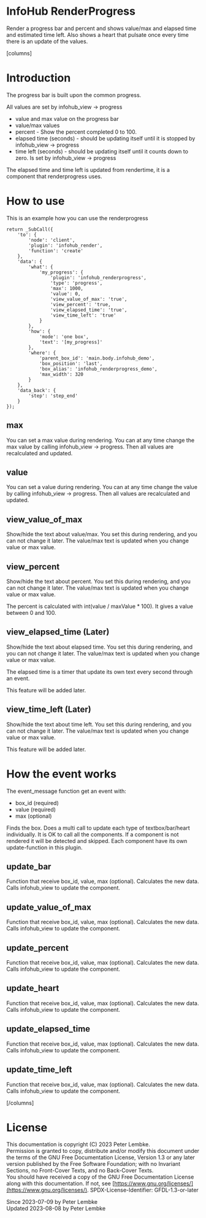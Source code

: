 # InfoHub RenderProgress

Render a progress bar and percent and shows value/max and elapsed time and estimated time left.
Also shows a heart that pulsate once every time there is an update of the values.

[columns]

# Introduction

The progress bar is built upon the common progress.

All values are set by infohub_view -> progress

- value and max value on the progress bar
- value/max values
- percent - Show the percent completed 0 to 100.
- elapsed time (seconds) - should be updating itself until it is stopped by infohub_view -> progress
- time left (seconds) - should be updating itself until it counts down to zero. Is set by infohub_view -> progress

The elapsed time and time left is updated from rendertime, it is a component that renderprogress uses.

# How to use

This is an example how you can use the renderprogress

```
return _SubCall({
    'to': {
        'node': 'client',
        'plugin': 'infohub_render',
        'function': 'create'
    },
    'data': {
        'what': {
            'my_progress': {
                'plugin': 'infohub_renderprogress',
                'type': 'progress',
                'max': 1000,
                'value': 0,
                'view_value_of_max': 'true',
                'view_percent': 'true,
                'view_elapsed_time': 'true',
                'view_time_left': 'true'
            }
        },
        'how': {
            'mode': 'one box',
            'text': '[my_progress]'
        },
        'where': {
            'parent_box_id': 'main.body.infohub_demo',
            'box_position': 'last',
            'box_alias': 'infohub_renderprogress_demo',
            'max_width': 320
        }
    },
    'data_back': {
        'step': 'step_end'
    }
});
```

## max

You can set a max value during rendering. 
You can at any time change the max value by calling infohub_view -> progress.
Then all values are recalculated and updated.

## value

You can set a value during rendering.
You can at any time change the value by calling infohub_view -> progress.
Then all values are recalculated and updated.

## view_value_of_max

Show/hide the text about value/max.
You set this during rendering, and you can not change it later.
The value/max text is updated when you change value or max value.

## view_percent

Show/hide the text about percent.
You set this during rendering, and you can not change it later.
The value/max text is updated when you change value or max value.

The percent is calculated with int(value / maxValue * 100). It gives a value between 0 and 100.

## view_elapsed_time (Later)

Show/hide the text about elapsed time.
You set this during rendering, and you can not change it later.
The value/max text is updated when you change value or max value.

The elapsed time is a timer that update its own text every second through an event.

This feature will be added later.

## view_time_left (Later)

Show/hide the text about time left.
You set this during rendering, and you can not change it later.
The value/max text is updated when you change value or max value.

This feature will be added later.

# How the event works

The event_message function get an event with:
* box_id (required)
* value (required)
* max (optional)

Finds the box. Does a multi call to update each type of textbox/bar/heart individually.
It is OK to call all the components. If a component is not rendered it will be detected and skipped.
Each component have its own update-function in this plugin.

## update_bar

Function that receive box_id, value, max (optional). Calculates the new data. Calls infohub_view to update the component.

## update_value_of_max

Function that receive box_id, value, max (optional). Calculates the new data. Calls infohub_view to update the component.

## update_percent

Function that receive box_id, value, max (optional). Calculates the new data. Calls infohub_view to update the component.

## update_heart

Function that receive box_id, value, max (optional). Calculates the new data. Calls infohub_view to update the component.

## update_elapsed_time

Function that receive box_id, value, max (optional). Calculates the new data. Calls infohub_view to update the component.

## update_time_left

Function that receive box_id, value, max (optional). Calculates the new data. Calls infohub_view to update the component.

[/columns]

# License

This documentation is copyright (C) 2023 Peter Lembke.  
Permission is granted to copy, distribute and/or modify this document under the terms of the GNU Free Documentation
License, Version 1.3 or any later version published by the Free Software Foundation; with no Invariant Sections, no
Front-Cover Texts, and no Back-Cover Texts.  
You should have received a copy of the GNU Free Documentation License along with this documentation. If not,
see [https://www.gnu.org/licenses/](https://www.gnu.org/licenses/). SPDX-License-Identifier: GFDL-1.3-or-later

Since 2023-07-09 by Peter Lembke  
Updated 2023-08-08 by Peter Lembke  
